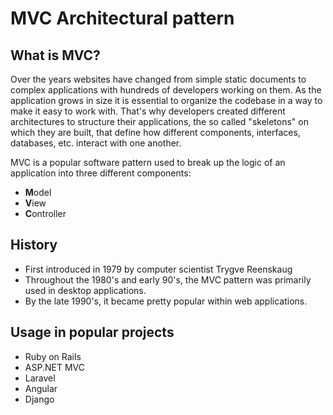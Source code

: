 # MVC Architectural pattern

## What is MVC?

Over the years websites have changed from simple static documents to complex applications with hundreds of developers working on them. As the application grows in size it is essential to organize the codebase in a way to make it easy to work with. That's why developers created different architectures to structure their applications, the so called "skeletons" on which they are built, that define how different components, interfaces, databases, etc. interact with one another.

MVC is a popular software pattern used to break up the logic of an application into three different components:

- **M**odel
- **V**iew
- **C**ontroller

## History

- First introduced in 1979 by computer scientist Trygve Reenskaug
- Throughout the 1980's and early 90's, the MVC pattern was primarily used in desktop applications.
- By the late 1990's, it became pretty popular within web applications.

## Usage in popular projects

- Ruby on Rails
- ASP.NET MVC
- Laravel
- Angular
- Django
